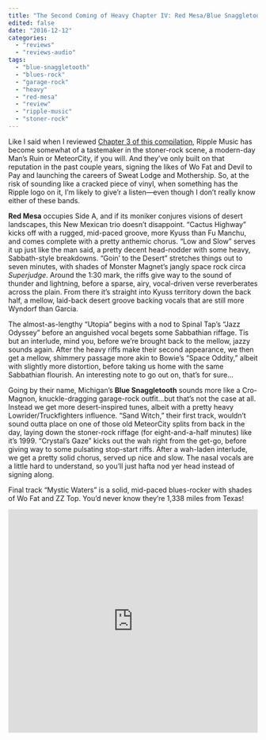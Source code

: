 ```yaml
---
title: "The Second Coming of Heavy Chapter IV: Red Mesa/Blue Snaggletooth split"
edited: false
date: "2016-12-12"
categories:
  - "reviews"
  - "reviews-audio"
tags:
  - "blue-snaggletooth"
  - "blues-rock"
  - "garage-rock"
  - "heavy"
  - "red-mesa"
  - "review"
  - "ripple-music"
  - "stoner-rock"
---
```


Like I said when I reviewed [Chapter 3 of this compilation](https://hellbound.ca/2016/06/second-coming-heavy-chapter-iii-bonehawkkingnomad-split/), Ripple Music has become somewhat of a tastemaker in the stoner-rock scene, a modern-day Man’s Ruin or MeteorCity, if you will. And they’ve only built on that reputation in the past couple years, signing the likes of Wo Fat and Devil to Pay and launching the careers of Sweat Lodge and Mothership. So, at the risk of sounding like a cracked piece of vinyl, when something has the Ripple logo on it, I’m likely to give’r a listen—even though I don’t really know either of these bands.

**Red Mesa** occupies Side A, and if its moniker conjures visions of desert landscapes, this New Mexican trio doesn’t disappoint. “Cactus Highway” kicks off with a rugged, mid-paced groove, more Kyuss than Fu Manchu, and comes complete with a pretty anthemic chorus. “Low and Slow” serves it up just like the man said, a pretty decent head-nodder with some heavy, Sabbath-style breakdowns. “Goin’ to the Desert” stretches things out to seven minutes, with shades of Monster Magnet’s jangly space rock circa _Superjudge_. Around the 1:30 mark, the riffs give way to the sound of thunder and lightning, before a sparse, airy, vocal-driven verse reverberates across the plain. From there it’s straight into Kyuss territory down the back half, a mellow, laid-back desert groove backing vocals that are still more Wyndorf than Garcia.

The almost-as-lengthy “Utopia” begins with a nod to Spinal Tap’s “Jazz Odyssey” before an anguished vocal begets some Sabbathian riffage. Tis but an interlude, mind you, before we’re brought back to the mellow, jazzy sounds again. After the heavy riffs make their second appearance, we then get a mellow, shimmery passage more akin to Bowie’s “Space Oddity,” albeit with slightly more distortion, before taking us home with the same Sabbathian flourish. An interesting note to go out on, that’s for sure…

Going by their name, Michigan’s **Blue Snaggletooth** sounds more like a Cro-Magnon, knuckle-dragging garage-rock outfit…but that’s not the case at all. Instead we get more desert-inspired tunes, albeit with a pretty heavy Lowrider/Truckfighters influence. “Sand Witch,” their first track, wouldn’t sound outta place on one of those old MeteorCity splits from back in the day, laying down the stoner-rock riffage (for eight-and-a-half minutes) like it’s 1999. “Crystal’s Gaze” kicks out the wah right from the get-go, before giving way to some pulsating stop-start riffs. After a wah-laden interlude, we get a pretty solid chorus, served up nice and slow. The nasal vocals are a little hard to understand, so you’ll just hafta nod yer head instead of signing along.

Final track “Mystic Waters” is a solid, mid-paced blues-rocker with shades of Wo Fat and ZZ Top. You’d never know they’re 1,338 miles from Texas!

<iframe src="https://w.soundcloud.com/player/?url=https%3A//api.soundcloud.com/playlists/273677089&amp;color=ff5500&amp;auto_play=false&amp;hide_related=false&amp;show_comments=true&amp;show_user=true&amp;show_reposts=false" width="100%" height="450" frameborder="no" scrolling="no"></iframe>
